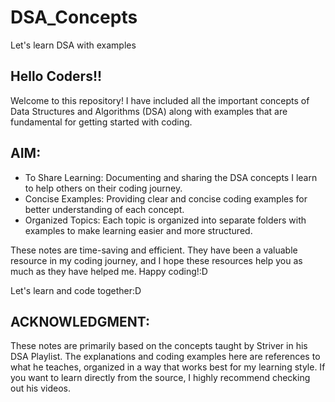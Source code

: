 # DSA_Concepts
Let's learn DSA with examples
## Hello Coders!! 

Welcome to this repository! I have included all the important concepts of Data Structures and Algorithms (DSA) along with examples that are fundamental for getting started with coding.

## AIM:
- To Share Learning: Documenting and sharing the DSA concepts I learn to help others on their coding journey.
- Concise Examples: Providing clear and concise coding examples for better understanding of each concept.
- Organized Topics: Each topic is organized into separate folders with examples to make learning easier and more structured.

These notes are time-saving and efficient. They have been a valuable resource in my coding journey, and I hope these resources help you as much as they have helped me. Happy coding!:D

Let's learn and code together:D

## ACKNOWLEDGMENT:
These notes are primarily based on the concepts taught by Striver in his DSA Playlist. The explanations and coding examples here are references to what he teaches, organized in a way that works best for my learning style. If you want to learn directly from the source, I highly recommend checking out his videos.
